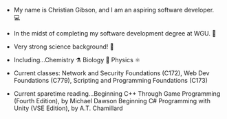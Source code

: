 - My name is Christian Gibson, and I am an aspiring software developer. 💻

- In the midst of completing my software development degree at WGU. 🏫

- Very strong science background! 🔬
- Including...Chemistry ⚗️ 
              Biology 🧠
              Physics ⚛️
              
              
              
 - Current classes: Network and Security Foundations (C172), Web Dev Foundations (C779), Scripting and Programming Foundations (C173)           
              
 - Current sparetime reading...Beginning C++ Through Game Programming (Fourth Edition), by Michael Dawson
                       Beginning C# Programming with Unity (VSE Edition), by A.T. Chamillard

<!---
Christian-Gibson/Christian-Gibson is a ✨ special ✨ repository because its `README.md` (this file) appears on your GitHub profile.
You can click the Preview link to take a look at your changes.
--->
